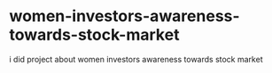 # women-investors-awareness-towards-stock-market
i did project about women investors awareness towards stock market
